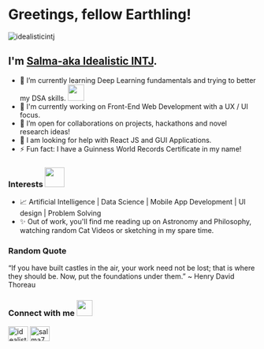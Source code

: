 # Greetings, fellow Earthling! 
<p align="left"> <img src="https://komarev.com/ghpvc/?username=idealisticintj&label=Profile%20views&color=0e75b6&style=flat" alt="idealisticintj" /> </p>

## I'm [Salma-aka Idealistic INTJ](https://www.linkedin.com/in/salma7/). 

- 🌱 I’m currently learning Deep Learning fundamentals and trying to better my DSA skills. <img src="https://github.com/ritik307/ritik307/blob/main/images/laptop.gif" width="33">
- 🧮 I'm currently working on Front-End Web Development with a UX / UI focus.
- :pineapple: I’m open for collaborations on projects, hackathons and novel research ideas!
- 🤔 I am looking for help with React JS and GUI Applications.
- ⚡ Fun fact: I have a Guinness World Records Certificate in my name! 
                                                                 
### Interests <img src="https://media.giphy.com/media/VgCDAzcKvsR6OM0uWg/giphy.gif" width="40">
- :chart_with_upwards_trend: Artificial Intelligence | Data Science | Mobile App Development | UI design | Problem Solving 
- :sparkles:  Out of work, you'll find me reading up on Astronomy and Philosophy, watching random Cat Videos or sketching in my spare time.


### Random Quote
“If you have built castles in the air, your work need not be lost; that is where they should be. Now, put the foundations under them.” 
~ Henry David Thoreau 

<h3 align="left">Connect with me <img src="https://user-images.githubusercontent.com/53649201/99296951-8ef68900-286d-11eb-9bf3-fdb6cf13b585.gif" height="32px"></h3>
<p align="left">
<a href="https://dev.to/idealisticintj" target="blank"><img align="center" src="https://cdn.jsdelivr.net/npm/simple-icons@3.0.1/icons/dev-dot-to.svg" alt="idealisticintj" height="30" width="40" /></a>
<a href="https://linkedin.com/in/salma7" target="blank"><img align="center" src="https://cdn.jsdelivr.net/npm/simple-icons@3.0.1/icons/linkedin.svg" alt="salma7" height="30" width="40" /></a>
</p>

                                                                                                                                    
<!--
**IdealisticINTJ/IdealisticINTJ** is a ✨ _special_ ✨ repository because its `README.md` (this file) appears on your GitHub profile.
